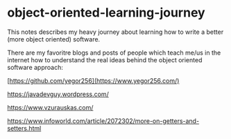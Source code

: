 # object-oriented-learning-journey

This notes describes my heavy journey about learning how to write a better (more object oriented) software.

There are my favoritre blogs and posts of people which teach me/us in the internet how to understand the real ideas behind the object oriented software approach:

[https://github.com/yegor256](https://www.yegor256.com/)

https://javadevguy.wordpress.com/

https://www.vzurauskas.com/

https://www.infoworld.com/article/2072302/more-on-getters-and-setters.html
